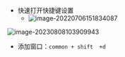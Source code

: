 - 快速打开快捷键设置
  - ![image-20220706151834087](https://yrecord.oss-cn-hangzhou.aliyuncs.com/picture/202207061518713.png)

![image-20230808103909943](https://yrecord.oss-cn-hangzhou.aliyuncs.com/picture/202308081039357.png)

- 添加窗口：`common + shift  +d`